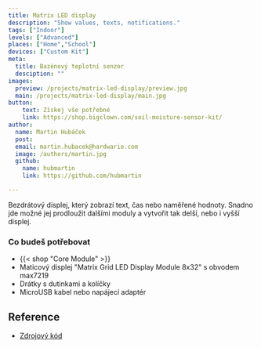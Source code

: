```yaml
---
title: Matrix LED display
description: "Show values, texts, notifications."
tags: ["Indoor"]
levels: ["Advanced"]
places: ["Home","School"]
devices: ["Custom Kit"]
meta:
  title: Bazénový teplotní senzor
  desciption: ""
images:
  preview: /projects/matrix-led-display/preview.jpg
  main: /projects/matrix-led-display/main.jpg
button:
    text: Získej vše potřebné
    link: https://shop.bigclown.com/soil-moisture-sensor-kit/
author:
  name: Martin Hubáček
  post:
  email: martin.hubacek@hardwario.com
  image: /authors/martin.jpg
  github:
    name: hubmartin
    link: https://github.com/hubmartin

---
```


Bezdrátový displej, který zobrazí text, čas nebo naměřené hodnoty. Snadno jde možné jej prodloužit dalšími moduly a vytvořit tak delší, nebo i vyšší displej.

### Co budeš potřebovat

* {{< shop "Core Module" >}}
* Maticový displej "Matrix Grid LED Display Module 8x32" s obvodem max7219
* Drátky s dutinkami a kolíčky
* MicroUSB kabel nebo napájecí adaptér

## Reference

* [Zdrojový kód](https://github.com/hubmartin/bcf-led-matrix-max7219)
